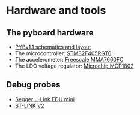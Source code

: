 # Hardware and tools  
## The pyboard hardware
* [PYBv1.1 schematics and layout][pyb]
* The microcontroller: [STM32F405RGT6][stm32f405rgt6]
* The accelerometer: [Freescale MMA7660FC][mma7660fc]
* The LDO voltage regulator: [Microchip MCP1802][mcp1802]  
  
## Debug probes
* [Segger J-Link EDU mini][jlink]
* [ST-LINK V2][stlink]

[pyb]:https://micropython.org/resources/PYBv11.pdf
[stm32f405rgt6]:https://www.st.com/resource/en/datasheet/stm32f405rg.pdf
[mma7660fc]:https://www.nxp.com/docs/en/data-sheet/MMA7660FC.pdf
[mcp1802]:http://ww1.microchip.com/downloads/en/devicedoc/22053b.pdf
[jlink]:https://www.segger.com/downloads/jlink/UM08001
[stlink]:https://www.st.com/resource/en/data_brief/st-link-slsh-v2.pdf